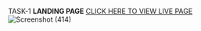 TASK-1 **LANDING PAGE**
[CLICK HERE TO VIEW LIVE PAGE](https://krishnavamsi599.github.io/WEB_DEVELOPMENT_INTERNSHIP_PROJECTS-OCTANET-/TASK-1/)![Screenshot (414)](https://github.com/KRISHNAVAMSI599/WEB_DEVELOPMENT_INTERNSHIP_PROJECTS-OCTANET-/assets/138597505/c6a7234c-e649-4087-8bbd-aa354e5f6e71)
